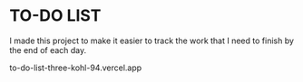 # TO-DO LIST

I made this project to make it easier to track the work that I need to finish by the end of each day.

to-do-list-three-kohl-94.vercel.app
